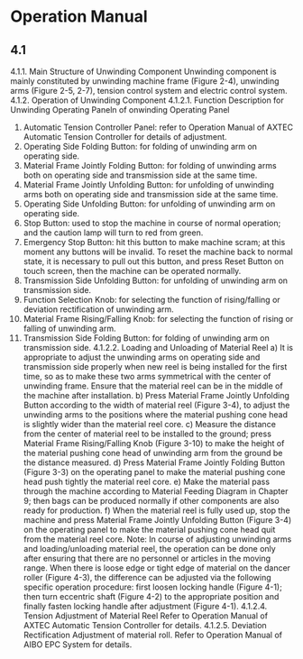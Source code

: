 # Operation Manual


## 4.1 
4.1.1. Main Structure of Unwinding Component
Unwinding component is mainly constituted by unwinding machine frame (Figure 2-4), unwinding arms (Figure 2-5, 2-7), tension control system and electric control system.
4.1.2. Operation of Unwinding Component
4.1.2.1. Function Description for Unwinding Operating Paneln of onwinding Operating Panel
1. Automatic Tension Controller Panel: refer to Operation Manual of AXTEC Automatic Tension Controller for details of adjustment.
2. Operating Side Folding Button: for folding of unwinding arm on operating side.
3. Material Frame Jointly Folding Button: for folding of unwinding arms both on operating side and transmission side at the same time.
4. Material Frame Jointly Unfolding Button: for unfolding of unwinding arms both on operating side and transmission side at the same time.
5. Operating Side Unfolding Button: for unfolding of unwinding arm on operating side.
6. Stop Button: used to stop the machine in course of normal operation; and the caution lamp will turn to red from green.
7. Emergency Stop Button: hit this button to make machine scram; at this moment any buttons
will be invalid. To reset the machine back to normal state, it is necessary to pull out this button,
and press Reset Button on touch screen, then the machine can be operated normally.
8. Transmission Side Unfolding Button: for unfolding of unwinding arm on transmission side.
9. Function Selection Knob: for selecting the function of rising/falling or deviation rectification of unwinding arm.
10. Material Frame Rising/Falling Knob: for selecting the function of rising or falling of
unwinding arm.
11. Transmission Side Folding Button: for folding of unwinding arm on transmission side.
4.1.2.2. Loading and Unloading of Material Reel
a) It is appropriate to adjust the unwinding arms on operating side and transmission side properly when new reel is being installed for the first time, so as to make these two arms symmetrical with the center of unwinding frame. Ensure that the material reel can be in the middle of the machine after installation.
b) Press Material Frame Jointly Unfolding Button according to the width of material reel (Figure 3-4), to adjust the unwinding arms to the positions where the material pushing cone head is slightly wider than the material reel core.
c) Measure the distance from the center of material reel to be installed to the ground; press Material Frame Rising/Falling Knob (Figure 3-10) to make the height of the material pushing cone head of unwinding arm from the ground be the distance measured.
d) Press Material Frame Jointly Folding Button (Figure 3-3) on the operating panel to make the material pushing cone head push tightly the material reel core.
e) Make the material pass through the machine according to Material Feeding Diagram in Chapter 9; then bags can be produced normally if other components are also ready for production.
f) When the material reel is fully used up, stop the machine and press Material Frame Jointly
Unfolding Button (Figure 3-4) on the operating panel to make the material pushing cone head quit from the material reel core.
Note:
In course of adjusting unwinding arms and loading/unloading material reel, the operation can be done only after ensuring that there are no personnel or articles in the moving range.
When there is loose edge or tight edge of material on the dancer roller (Figure 4-3), the difference can be adjusted via the following specific operation procedure: first loosen locking handle (Figure 4-1); then turn eccentric shaft (Figure 4-2) to the appropriate position and finally fasten locking handle after adjustment (Figure 4-1).
4.1.2.4. Tension Adjustment of Material Reel
Refer to Operation Manual of AXTEC Automatic Tension Controller for details.
4.1.2.5. Deviation Rectification Adjustment of material roll.
Refer to Operation Manual of AIBO EPC System for details.
